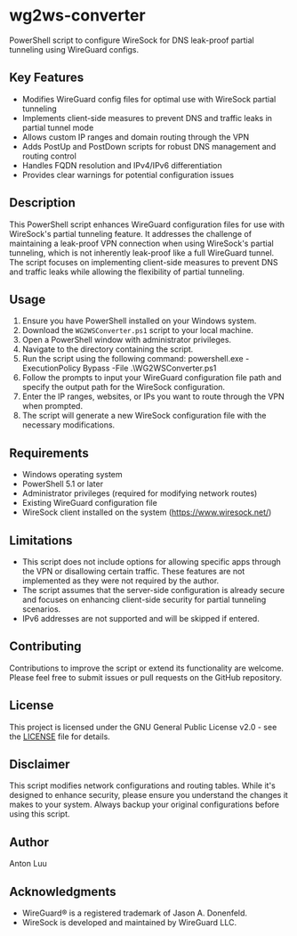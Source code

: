 # wg2ws-converter
PowerShell script to configure WireSock for DNS leak-proof partial tunneling using WireGuard configs.

## Key Features

- Modifies WireGuard config files for optimal use with WireSock partial tunneling
- Implements client-side measures to prevent DNS and traffic leaks in partial tunnel mode
- Allows custom IP ranges and domain routing through the VPN
- Adds PostUp and PostDown scripts for robust DNS management and routing control
- Handles FQDN resolution and IPv4/IPv6 differentiation
- Provides clear warnings for potential configuration issues

## Description

This PowerShell script enhances WireGuard configuration files for use with WireSock's partial tunneling feature. It addresses the challenge of maintaining a leak-proof VPN connection when using WireSock's partial tunneling, which is not inherently leak-proof like a full WireGuard tunnel. The script focuses on implementing client-side measures to prevent DNS and traffic leaks while allowing the flexibility of partial tunneling.

## Usage

1. Ensure you have PowerShell installed on your Windows system.
2. Download the `WG2WSConverter.ps1` script to your local machine.
3. Open a PowerShell window with administrator privileges.
4. Navigate to the directory containing the script.
5. Run the script using the following command:
	powershell.exe -ExecutionPolicy Bypass -File .\WG2WSConverter.ps1
6. Follow the prompts to input your WireGuard configuration file path and specify the output path for the WireSock configuration.
7. Enter the IP ranges, websites, or IPs you want to route through the VPN when prompted.
8. The script will generate a new WireSock configuration file with the necessary modifications.

## Requirements

- Windows operating system
- PowerShell 5.1 or later
- Administrator privileges (required for modifying network routes)
- Existing WireGuard configuration file
- WireSock client installed on the system (https://www.wiresock.net/)

## Limitations

- This script does not include options for allowing specific apps through the VPN or disallowing certain traffic. These features are not implemented as they were not required by the author.
- The script assumes that the server-side configuration is already secure and focuses on enhancing client-side security for partial tunneling scenarios.
- IPv6 addresses are not supported and will be skipped if entered.

## Contributing

Contributions to improve the script or extend its functionality are welcome. Please feel free to submit issues or pull requests on the GitHub repository.

## License

This project is licensed under the GNU General Public License v2.0 - see the [LICENSE](LICENSE) file for details.

## Disclaimer

This script modifies network configurations and routing tables. While it's designed to enhance security, please ensure you understand the changes it makes to your system. Always backup your original configurations before using this script.

## Author

Anton Luu

## Acknowledgments

- WireGuard® is a registered trademark of Jason A. Donenfeld.
- WireSock is developed and maintained by WireGuard LLC.
